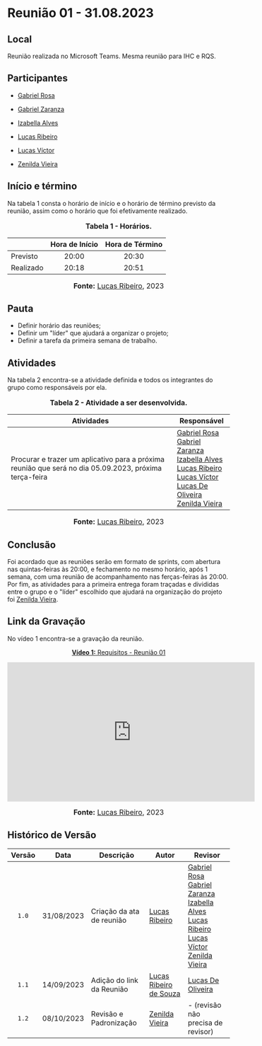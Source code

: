 # Reunião 01 - 31.08.2023

## Local

Reunião realizada no Microsoft Teams.
Mesma reunião para IHC e RQS.

## Participantes

* [Gabriel Rosa](https://github.com/gabrielrosa09)
* [Gabriel Zaranza](https://github.com/GZaranza)
* [Izabella Alves](https://github.com/izabellaalves)

* [Lucas Ribeiro](https://github.com/lucassouzs)
* [Lucas Víctor](https://github.com/Lucas13032003)
* [Zenilda Vieira](https://github.com/zenildavieira)

## Início e término

Na tabela 1 consta o horário de início e o horário de término previsto da reunião, assim como o horário que foi efetivamente realizado.

<div align="center">
<font size="3"><p style="text-align: center"><b>Tabela 1 - Horários.</b></p></font>
</div>

|               | Hora de Início   | Hora de Término   |
| ------------- | :--------------: | :---------------: |
| Previsto      |      20:00       |      20:30        |
| Realizado     |      20:18       |      20:51        |

<div align="center">
<font size="3"><p style="text-align: center"><b>Fonte:</b> <a href="https://github.com/lucassouzs">Lucas Ribeiro</a>, 2023</p></font>
</div>

## Pauta

* Definir horário das reuniões;
* Definir um "líder" que ajudará a organizar o projeto;
* Definir a tarefa da primeira semana de trabalho.

## Atividades

Na tabela 2 encontra-se a atividade definida e todos os integrantes do grupo como responsáveis por ela.

<div align="center">
<font size="3"><p style="text-align: center"><b>Tabela 2 - Atividade a ser desenvolvida.</b></p></font>

<table>
  <thead>
    <tr>
      <th>Atividades</th>
      <th>Responsável</th>
    </tr>
  </thead>
  <tbody>
    <tr>
      <td>
        Procurar e trazer um aplicativo para a próxima reunião que será no dia 05.09.2023, próxima terça-feira
      </td>
      <td>
        <a href="https://github.com/gabrielrosa09">Gabriel Rosa</a><br>
        <a href="https://github.com/GZaranza">Gabriel Zaranza</a><br>
        <a href="https://github.com/izabellaalves">Izabella Alves</a><br>
        <a href="https://github.com/lucassouzs">Lucas Ribeiro</a><br>
        <a href="https://github.com/Lucas13032003">Lucas Víctor</a><br>
        <a href="https://github.com/LucasOliveiraDiasMarquesFerreira">Lucas De Oliveira</a><br>
        <a href="https://github.com/zenildavieira">Zenilda Vieira</a>
      </td>
    </tr>
  </tbody>
</table>

<font size="3"><p style="text-align: center"><b>Fonte:</b> <a href="https://github.com/lucassouzs">Lucas Ribeiro</a>, 2023</p></font>
</div>

## Conclusão

Foi acordado que as reuniões serão em formato de sprints, com abertura nas quintas-feiras às 20:00, e fechamento no mesmo horário, após 1 semana, com uma reunião de acompanhamento nas ferças-feiras às 20:00. Por fim, as atividades para a primeira entrega foram traçadas e divididas entre o grupo e o "líder" escolhido que ajudará na organização do projeto  foi [Zenilda Vieira](https://github.com/zenildavieira).

## Link da Gravação

No vídeo 1 encontra-se a gravação da reunião.

<p style="text-align: center"><a href="https://youtu.be/UXNNalX0UEM" target="blanket"><b>Vídeo 1:</b> Requisitos - Reunião 01</a></p>

<iframe width="560" height="315" src="https://www.youtube.com/embed/UXNNalX0UEM" title="Apresentação 1" frameborder="0" allow="accelerometer; autoplay; clipboard-write; encrypted-media; gyroscope; picture-in-picture; web-share" allowfullscreen></iframe>

<font size="3"><p style="text-align: center"><b>Fonte:</b> <a href="https://github.com/lucassouzs">Lucas Ribeiro</a>, 2023</p></font>
</div >


## Histórico de Versão

| Versão | Data | Descrição | Autor | Revisor |
| :----: | ---- | --------- | ----- | ------- |
| `1.0`  |31/08/2023| Criação da ata de reunião | [Lucas Ribeiro](https://github.com/lucassouzs) |[Gabriel Rosa](https://github.com/gabrielrosa09)  <br>  [Gabriel Zaranza](https://github.com/GZaranza) <br>  [Izabella Alves](https://github.com/izabellaalves) <br>  [Lucas Ribeiro](https://github.com/lucassouzs) <br>  [Lucas Víctor](https://github.com/Lucas13032003) <br> [Zenilda Vieira](https://github.com/zenildavieira) |
| `1.1` |14/09/2023| Adição do link da Reunião | [Lucas Ribeiro  de Souza](https://github.com/lucassouzs) | [Lucas De Oliveira](https://github.com/LucasOliveiraDiasMarquesFerreira) |
| `1.2` |08/10/2023| Revisão e Padronização | [Zenilda Vieira](https://github.com/zenildavieira) | - (revisão não precisa de revisor) |
